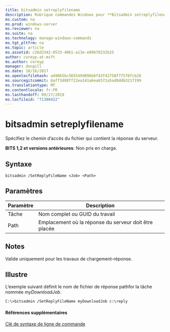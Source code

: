 ```yaml
---
title: bitsadmin setreplyfilename
description: Rubrique commandes Windows pour **Bitsadmin setreplyfilename** -spécifiez le chemin d’accès du fichier qui contient la réponse du serveur.
ms.custom: na
ms.prod: windows-server
ms.reviewer: na
ms.suite: na
ms.technology: manage-windows-commands
ms.tgt_pltfrm: na
ms.topic: article
ms.assetid: c26d3342-0533-40b1-a13e-e09678232b25
author: coreyp-at-msft
ms.author: coreyp
manager: dongill
ms.date: 10/16/2017
ms.openlocfilehash: a490b5bc565549d096b6f43f42758f77570fcb26
ms.sourcegitcommit: 6aff3d88ff22ea141a6ea6572a5ad8dd6321f199
ms.translationtype: MT
ms.contentlocale: fr-FR
ms.lasthandoff: 09/27/2019
ms.locfileid: "71380422"
---
```

# <a name="bitsadmin-setreplyfilename"></a>bitsadmin setreplyfilename

Spécifiez le chemin d’accès du fichier qui contient la réponse du serveur.

**BITS 1,2 et versions antérieures**: Non pris en charge.

## <a name="syntax"></a>Syntaxe

```
bitsadmin /SetReplyFileName <Job> <Path>
```

## <a name="parameters"></a>Paramètres

|Paramètre|Description|
|---------|-----------|
|Tâche|Nom complet ou GUID du travail|
|Path|Emplacement où la réponse du serveur doit être placée|

## <a name="remarks"></a>Notes

Valide uniquement pour les travaux de chargement-réponse.

## <a name="BKMK_examples"></a>Illustre

L’exemple suivant définit le nom de fichier de réponse pathfor la tâche nommée *myDownloadJob*.
```
C:\>bitsadmin /SetReplyFileName myDownloadJob c:\reply
```

#### <a name="additional-references"></a>Références supplémentaires

[Clé de syntaxe de ligne de commande](command-line-syntax-key.md)